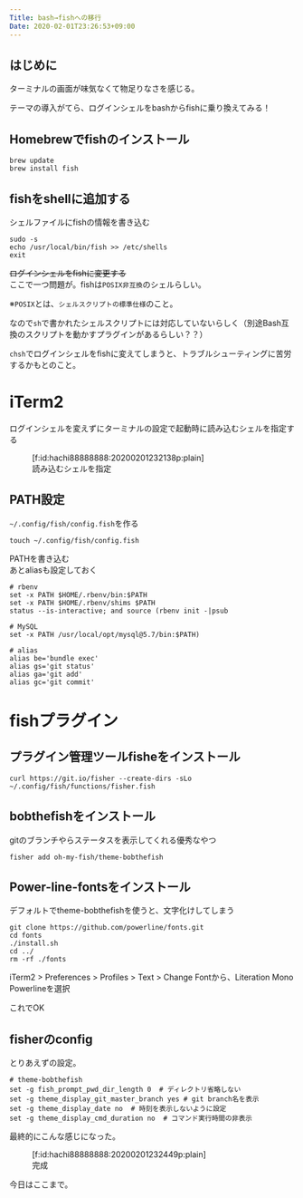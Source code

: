 ```yaml
---
Title: bash→fishへの移行
Date: 2020-02-01T23:26:53+09:00
---
```


## はじめに
ターミナルの画面が味気なくて物足りなさを感じる。

テーマの導入がてら、ログインシェルをbashからfishに乗り換えてみる！

## Homebrewでfishのインストール

```
brew update
brew install fish
```

## fishをshellに追加する
シェルファイルにfishの情報を書き込む
```
sudo -s
echo /usr/local/bin/fish >> /etc/shells
exit
```

~~ログインシェルをfishに変更する~~  
ここで一つ問題が。fishは`POSIX非互換`のシェルらしい。

※`POSIX`とは、`シェルスクリプトの標準仕様`のこと。

なので`sh`で書かれたシェルスクリプトには対応していないらしく（別途Bash互換のスクリプトを動かすプラグインがあるらしい？？）

`chsh`でログインシェルをfishに変えてしまうと、トラブルシューティングに苦労するかもとのこと。

# iTerm2
ログインシェルを変えずにターミナルの設定で起動時に読み込むシェルを指定する

<figure class="figure-image figure-image-fotolife" title="読み込むシェルを指定">[f:id:hachi88888888:20200201232138p:plain]<figcaption>読み込むシェルを指定</figcaption></figure>

## PATH設定
`~/.config/fish/config.fish`を作る

```
touch ~/.config/fish/config.fish
```

PATHを書き込む  
あとaliasも設定しておく

```
# rbenv
set -x PATH $HOME/.rbenv/bin:$PATH
set -x PATH $HOME/.rbenv/shims $PATH
status --is-interactive; and source (rbenv init -|psub

# MySQL
set -x PATH /usr/local/opt/mysql@5.7/bin:$PATH)

# alias
alias be='bundle exec'
alias gs='git status'
alias ga='git add'
alias gc='git commit'
```

# fishプラグイン

## プラグイン管理ツールfisheをインストール
```
curl https://git.io/fisher --create-dirs -sLo ~/.config/fish/functions/fisher.fish
```

## bobthefishをインストール
gitのブランチやらステータスを表示してくれる優秀なやつ
```
fisher add oh-my-fish/theme-bobthefish
```

## Power-line-fontsをインストール
デフォルトでtheme-bobthefishを使うと、文字化けしてしまう

```
git clone https://github.com/powerline/fonts.git
cd fonts
./install.sh
cd ../
rm -rf ./fonts
```

iTerm2 > Preferences > Profiles > Text > Change Fontから、Literation Mono Powerlineを選択

これでOK

## fisherのconfig
とりあえずの設定。

```
# theme-bobthefish
set -g fish_prompt_pwd_dir_length 0  # ディレクトリ省略しない
set -g theme_display_git_master_branch yes # git branch名を表示
set -g theme_display_date no  # 時刻を表示しないように設定
set -g theme_display_cmd_duration no  # コマンド実行時間の非表示
```

最終的にこんな感じになった。

<figure class="figure-image figure-image-fotolife" title="完成">[f:id:hachi88888888:20200201232449p:plain]<figcaption>完成</figcaption></figure>

今日はここまで。
